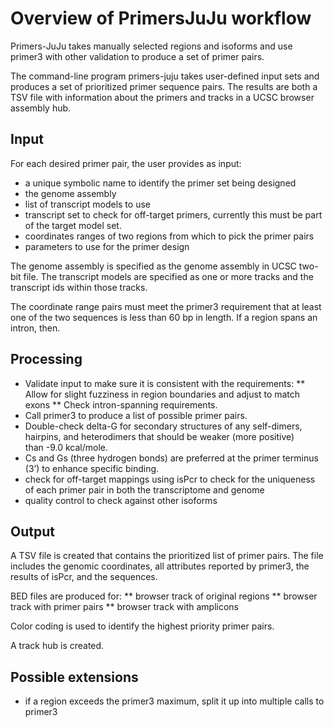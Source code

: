 # Overview of PrimersJuJu workflow

Primers-JuJu takes manually selected regions and isoforms and use
primer3 with other validation to produce a set of primer pairs.

The command-line program primers-juju takes user-defined input sets
and produces a set of prioritized primer sequence pairs.  The results are both
a TSV file with information about the primers and tracks in a UCSC browser
assembly hub.

## Input

For each desired primer pair, the user provides as input:

* a unique symbolic name to identify the primer set being designed
* the genome assembly
* list of transcript models to use
* transcript set to check for off-target primers, currently this must be part of the target model set.
* coordinates ranges of two regions from which to pick the primer pairs
* parameters to use for the primer design

The genome assembly is specified as the genome assembly in UCSC two-bit
file.  The transcript models are specified as one or more tracks and the
transcript ids within those tracks.

The coordinate range pairs must meet the primer3 requirement that at
least one of the two sequences is less than 60 bp in length.  If a region
spans an intron, then. 

## Processing

* Validate input to make sure it is consistent with the requirements:
** Allow for slight fuzziness in region boundaries and adjust to match exons
** Check intron-spanning requirements.
* Call primer3 to produce a list of possible primer pairs.
* Double-check delta-G for secondary structures of any self-dimers, hairpins, and heterodimers that should be weaker (more positive) than -9.0 kcal/mole.
* Cs and Gs (three hydrogen bonds) are preferred at the primer terminus (3’) to enhance specific binding.
* check for off-target mappings using isPcr to check for the uniqueness of each primer pair in both the transcriptome and genome
* quality control to check against other isoforms

## Output

A TSV file is created that contains the prioritized list of primer pairs.
The file includes the genomic coordinates, all attributes reported by primer3,
the results of isPcr, and the sequences.

BED files are produced for:
** browser track of original regions
** browser track with primer pairs
** browser track with amplicons

Color coding is used to identify the highest priority primer pairs.

A track hub is created.

## Possible extensions
* if a region exceeds the primer3 maximum, split it up into multiple calls to primer3

